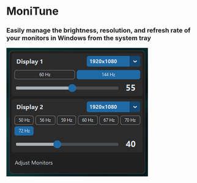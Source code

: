 # MoniTune

###  Easily manage the brightness, resolution, and refresh rate of your monitors in Windows from the system tray

![001](demo.png)
